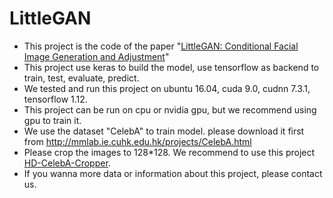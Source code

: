 # LittleGAN
- This project is the code of the paper "[LittleGAN: Conditional Facial Image Generation and Adjustment](https://github.com/ixarea/littlegan-paper)"
- This project use keras to build the model, use tensorflow as backend to train, test, evaluate, predict.
- We tested and run this project on ubuntu 16.04, cuda 9.0, cudnn 7.3.1, tensorflow 1.12.
- This project can be run on cpu or nvidia gpu, but we recommend using gpu to train it.
- We use the dataset "CelebA" to train model. please download it first from http://mmlab.ie.cuhk.edu.hk/projects/CelebA.html
- Please crop the images to 128*128. We recommend to use this project [HD-CelebA-Cropper](https://github.com/LynnHo/HD-CelebA-Cropper).
- If you wanna more data or information about this project, please contact us.
